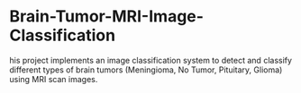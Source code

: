 # Brain-Tumor-MRI-Image-Classification
his project implements an image classification system to detect and classify different types of brain tumors (Meningioma, No Tumor, Pituitary, Glioma) using MRI scan images.
